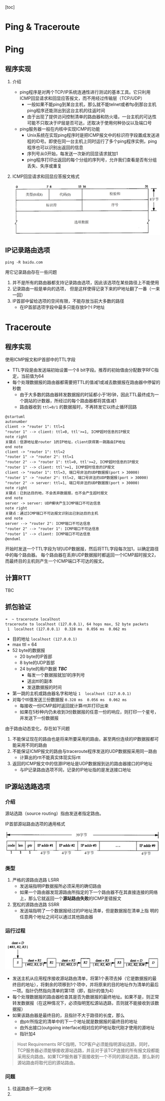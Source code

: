 [toc]
# Ping & Traceroute

# Ping
## 程序实现

1. 介绍
	
	* ping程序是对两个TCP/IP系统连通性进行测试的基本工具。它只利用ICMP回显请求和回显应答报文，而不用经过传输层（TCP/UDP）
		* 一般如果不能ping到某台主机，那么就不能telnet或者ftp到那台主机ping程序还能测出到这台主机的往返时间
		* 由于出现了提供访问控制清单的路由器和防火墙，一台主机的可达性可能不只取决于IP层是否可达，还取决于使用何种协议以及端口号
	* ping服务器一般在内核中实现ICMP的功能
		* Unix系统在实现ping程序时是把ICMP报文中的标识符字段置成发送进程的ID号。即使在同一台主机上同时运行了多个ping程序实例，ping程序也可以识别出返回的信息
		* 序列号从0开始，每发送一次新的回显请求就加1
		* ping程序打印出返回的每个分组的序列号，允许我们查看是否有分组丢失、失序或重复

2. ICMP回显请求和回显应答报文格式
	
	![](media/15485622162771.jpg)

## IP记录路由选项

```
ping -R baidu.com
```

用它记录路由存在一些问题

1. 并不是所有的路由器都支持记录路由选项，因此该选项在某些路径上不能使用
2. 记录路由一般是单向的选项， 但是这样使得记录下来的IP地址翻了一番（一来一回）
3. IP首部中留给选项的空间有限，不能存放当前大多数的路径
	* 在IP首部选项字段中最多只能存放9个I P地址

# Traceroute

## 程序实现

使用ICMP报文和IP首部中的TTL字段

* TTL字段是由发送端初始设置一个8 bit字段。推荐的初始值由分配数字RFC指定，当前值为64
* 每个处理数据报的路由器都需要把TTL的值减1或减去数据报在路由器中停留的秒数
	* 由于大多数的路由器转发数据报的时延都小于1秒钟，因此TTL最终成为一个跳站的计数器，所经过的每个路由器都将其值减1
	* 路由器收到 `ttl=0/1` 的数据报时，不再转发它以终止循环回路

``` plantuml
@startuml
autonumber
client -> "router 1": ttl=1
"router 1" --> client: ttl=0, ttl'>=1, ICMP超时信息的IP报文
note right
关键点：信源地址是router 1的IP地址，client获得第一跳路由IP地址
end note
client -> "router 1": ttl=2
"router 1" -> "router 2": ttl=1
"router 2" --> "router 1": ttl=0, ttl'>=2, ICMP超时信息的IP报文
"router 1" --> client: ttl'>=1, ICMP超时信息的IP报文
client -> "router 1": ttl=3, 端口号非法的UDP数据报(port > 30000)
"router 1" -> "router 2": ttl=2, 端口号非法的UDP数据报(port > 30000)
"router 2" -> server: ttl=1, 端口号非法的UDP数据报(port > 30000)
note right
关键点：已到达目的地，不会丢弃数据报，也不会产生超时报文
end note
server -> server: UDP模块产生ICMP端口不可达信息
note right
关键点：通过ICMP端口不可达报文识别出已到达目的主机
end note
server --> "router 2": ICMP端口不可达信息
"router 2" --> "router 1": ICMP端口不可达信息
"router 1" --> client: ICMP端口不可达信息
@enduml
```

开始时发送一个TTL字段为1的UDP数据报，然后将TTL字段每次加1，以确定路径中的每个路由器。
每个路由器在丢弃UDP数据报时都返回一个ICMP超时报文2，而最终目的主机则产生一个ICMP端口不可达的报文。

## 计算RTT

TBC

## 抓包验证

```
➜  ~ traceroute localhost
traceroute to localhost (127.0.0.1), 64 hops max, 52 byte packets
 1  localhost (127.0.0.1)  0.328 ms  0.056 ms  0.062 ms
```

* 目的地址 `localhost (127.0.0.1)`
* max ttl = 64
* 52 byte的数据报
	* 20 byte的IP首部
	* 8 byte的UDP首部
	* 24 byte的用户数据 ***TBC***
		* 每发一个数据报就加1的序列号
		* 送出ttl的副本
		* 发送数据报的时间
* 第一跳的主机或路由器名字和地址 `1  localhost (127.0.0.1)`
* 对每个ttl值发送三份数据报 `0.328 ms  0.056 ms  0.062 ms`
	* 每接收一份ICMP超时返回就计算rtt并打印出来 
	* 如果在5秒种内仍未收到3份数据报的任意一份的响应，则打印一个星号，并发送下一份数据报

由于路由动态变化，存在如下问题

1. 不能保证现在的路由也是将来所要采用的路由，甚至两份连续的IP数据报都可能采用不同的路由
2. 不能保证ICMP报文的路由与traceroute程序发送的UDP数据报采用同一路由
	* 计算出的rtt不能真实体现实际rtt
3. 返回的ICMP报文中的信源IP地址是UDP数据报到达的路由器接口的IP地址
	* 与IP记录路由选项不同，记录的IP地址指的是发送接口地址

## IP源站选路选项

### 介绍

源站选路（source routing）指由发送者指定路由。

IP首部源站路由选项的通用格式

![](media/15485704744692.jpg)

### 类型

1. 严格的源路由选路 LSRR
	* 发送端指明IP数据报所必须采用的确切路由
	* 如果一个路由器发现源路由所指定的下一个路由器不在其直接连接的网络上，那么它就返回一个**源站路由失败**的ICMP差错报文
2. 宽松的源路由选路 SSRR
	* 发送端指明了一个数据报经过的IP地址清单，但是数据报在清单上指
明的任意两个地址之间可以通过其他路由器

### 运行过程

![](media/15485707138355.jpg)

* 发送主机从应用程序接收源站路由清单，将第1个表项去掉（它是数据报的最终目的地址），将剩余的项移到1个项中，并将原来的目的地址作为清单的最后一项。指针仍然指向清单的第1项（即，指针的值为4）
* 每个处理数据报的路由器检查其是否为数据报的最终地址。如果不是，则正常转发数据报（在这种情况下，必须指明宽松源站选路，否则就不能接收到该数据报）
* 如果该路由器是最终目的，且指针不大于路径的长度，那么
	* 由ptr所指定的清单中的下一个地址就是数据报的最终目的地址
	* 由外出接口(outgoing interface)相对应的IP地址取代刚才使用的源地址
	* 指针加4

> Host Requirements RFC指明，TCP客户必须能指明源站选路，同时，TCP服务器必须能够接收源站选路，并且对于该TCP连接的所有报文段都能采用反向路由。如果TCP服务器下面接收到一个不同的源站选路，那么新的源站路由将取代旧的源站路由。

### 问题

1. 往返路由不一定对称
2. 

